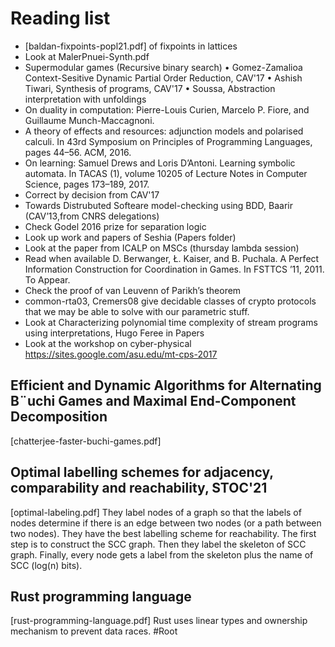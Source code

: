 # Reading list

* [baldan-fixpoints-popl21.pdf] of fixpoints in lattices
* Look at MalerPnuei-Synth.pdf
* Supermodular games (Recursive binary search)
• Gomez-Zamalioa Context-Sesitive Dynamic Partial Order Reduction, CAV'17
• Ashish Tiwari, Synthesis of programs, CAV'17
• Soussa, Abstraction interpretation with unfoldings
* On duality in computation: Pierre-Louis Curien, Marcelo P. Fiore, and Guillaume Munch-Maccagnoni. 
* A theory of effects and resources: adjunction models and polarised calculi. In 43rd Symposium on Principles of Programming Languages, pages 44–56. ACM, 2016.
* On learning: Samuel Drews and Loris D’Antoni. Learning symbolic automata. In TACAS (1), volume 10205 of Lecture Notes in Computer Science, pages 173–189, 2017.
* Correct by decision from CAV'17
* Towards Distrubuted Softeare model-checking using BDD, Baarir (CAV’13,from CNRS delegations)
* Check Godel 2016 prize for separation logic
* Look up work and papers of Seshia (Papers folder)
* Look at the paper from ICALP on MSCs (thursday lambda session)
* Read when available D. Berwanger, Ł. Kaiser, and B. Puchala. A Perfect Information Construction for Coordination in Games. In FSTTCS ’11, 2011. To Appear.
* Check the proof of van Leuvenn of Parikh’s theorem
* common-rta03, Cremers08 give decidable classes of crypto protocols that we may be able to solve with our parametric stuff.
* Look at Characterizing polynomial time complexity of stream programs using interpretations, Hugo Feree in Papers
* Look at the workshop on cyber-physical https://sites.google.com/asu.edu/mt-cps-2017

## Efficient and Dynamic Algorithms for Alternating B¨uchi Games and Maximal End-Component Decomposition
[chatterjee-faster-buchi-games.pdf]

## Optimal labelling schemes for adjacency, comparability and reachability, STOC'21
[optimal-labeling.pdf]
They label nodes of a graph so that the labels of nodes determine if there is an
edge between two nodes (or a path between two nodes).
They have the best labelling scheme for reachability. 
The first step is to construct the SCC graph. 
Then they label the skeleton of SCC graph.
Finally, every node gets a label from the skeleton plus the name of SCC (log(n)
bits).

## Rust programming language 
[rust-programming-language.pdf]
Rust uses linear types and ownership mechanism to prevent data races.
#Root